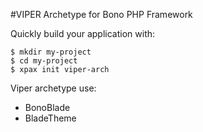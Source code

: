 #VIPER Archetype for Bono PHP Framework

Quickly build your application with:
```
$ mkdir my-project
$ cd my-project
$ xpax init viper-arch
```

Viper archetype use:
- BonoBlade
- BladeTheme
